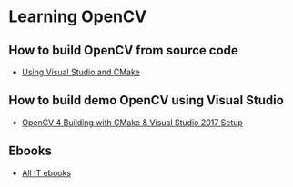 Learning OpenCV
======
## How to build OpenCV from source code
* [Using Visual Studio and CMake](https://www.youtube.com/watch?v=_fqpYLM6SCw&list=PLBAic7KjrRUBHXhnbvtjN2m5fghNgyDRW&index=1)

## How to build demo OpenCV using Visual Studio
* [OpenCV 4 Building with CMake & Visual Studio 2017 Setup](https://www.youtube.com/watch?v=By-PKbWDZNk&list=PLBAic7KjrRUBHXhnbvtjN2m5fghNgyDRW&index=2)

## Ebooks
* [All IT ebooks](http://www.allitebooks.org/?s=opencv)